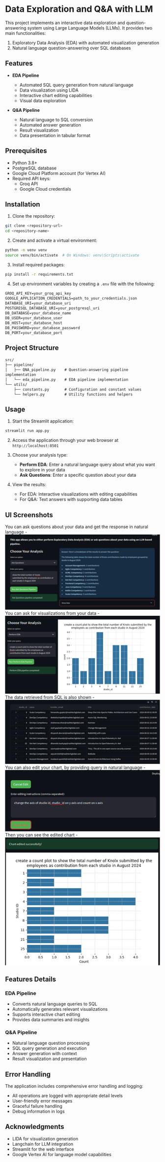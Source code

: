 # Data Exploration and Q&A with LLM

This project implements an interactive data exploration and question-answering system using Large Language Models (LLMs). It provides two main functionalities:
1. Exploratory Data Analysis (EDA) with automated visualization generation
2. Natural language question-answering over SQL databases

## Features

- **EDA Pipeline**
  - Automated SQL query generation from natural language
  - Data visualization using LIDA
  - Interactive chart editing capabilities
  - Visual data exploration

- **Q&A Pipeline**
  - Natural language to SQL conversion
  - Automated answer generation
  - Result visualization
  - Data presentation in tabular format

## Prerequisites

- Python 3.8+
- PostgreSQL database
- Google Cloud Platform account (for Vertex AI)
- Required API keys:
  - Groq API
  - Google Cloud credentials

## Installation

1. Clone the repository:
```bash
git clone <repository-url>
cd <repository-name>
```

2. Create and activate a virtual environment:
```bash
python -m venv venv
source venv/bin/activate  # On Windows: venv\Scripts\activate
```

3. Install required packages:
```bash
pip install -r requirements.txt
```

4. Set up environment variables by creating a `.env` file with the following:
```env
GROQ_API_KEY=your_groq_api_key
GOOGLE_APPLICATION_CREDENTIALS=path_to_your_credentials.json
DATABASE_URI=your_database_uri
POSTGRESQL_DATABASE_URI=your_postgresql_uri
DB_DATABASE=your_database_name
DB_USER=your_database_user
DB_HOST=your_database_host
DB_PASSWORD=your_database_password
DB_PORT=your_database_port
```

## Project Structure

```
src/
├── pipeline/
│   ├── QNA_pipeline.py    # Question-answering pipeline implementation
│   └── eda_pipeline.py    # EDA pipeline implementation
└── utils/
    ├── constants.py       # Configuration and constant values
    └── helpers.py         # Utility functions and helpers
```

## Usage

1. Start the Streamlit application:
```bash
streamlit run app.py
```

2. Access the application through your web browser at `http://localhost:8501`

3. Choose your analysis type:
   - **Perform EDA**: Enter a natural language query about what you want to explore in your data
   - **Ask Questions**: Enter a specific question about your data

4. View the results:
   - For EDA: Interactive visualizations with editing capabilities
   - For Q&A: Text answers with supporting data tables
## UI Screenshots
You can ask questions about your data and get the response in natural language - 
![Screenshot from 2024-09-12 12-06-42.png](assets/Screenshot%20from%202024-09-12%2012-06-42.png)
You can ask for visualizations from your data - 
![Screenshot from 2024-09-12 18-31-00.png](assets/Screenshot%20from%202024-09-12%2018-31-00.png)
The data retrieved from SQL is also shown -
![Screenshot from 2024-09-12 18-31-12.png](assets/Screenshot%20from%202024-09-12%2018-31-12.png)
You can also edit your chart, by providing query in natural language - 
![Screenshot from 2024-09-12 18-33-41.png](assets/Screenshot%20from%202024-09-12%2018-33-41.png)
Then you can see the edited chart -
![Screenshot from 2024-09-12 18-34-07.png](assets/Screenshot%20from%202024-09-12%2018-34-07.png)
## Features Details

### EDA Pipeline
- Converts natural language queries to SQL
- Automatically generates relevant visualizations
- Supports interactive chart editing
- Provides data summaries and insights

### Q&A Pipeline
- Natural language question processing
- SQL query generation and execution
- Answer generation with context
- Result visualization and presentation

## Error Handling

The application includes comprehensive error handling and logging:
- All operations are logged with appropriate detail levels
- User-friendly error messages
- Graceful failure handling
- Debug information in logs

## Acknowledgments

- LIDA for visualization generation
- Langchain for LLM integration
- Streamlit for the web interface
- Google Vertex AI for language model capabilities